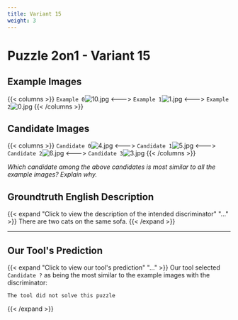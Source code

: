 ```yaml
---
title: Variant 15
weight: 3
---
```


# Puzzle 2on1 - Variant 15

## Example Images
{{< columns >}}
`Example 0`![10.jpg](/natscene_data/images/10.jpg)
<--->
`Example 1`![1.jpg](/natscene_data/images/1.jpg)
<--->
`Example 2`![0.jpg](/natscene_data/images/0.jpg)
{{< /columns >}}

## Candidate Images
{{< columns >}}
`Candidate 0`![4.jpg](/natscene_data/images/4.jpg)
<--->
`Candidate 1`![5.jpg](/natscene_data/images/5.jpg)
<--->
`Candidate 2`![6.jpg](/natscene_data/images/6.jpg)
<--->
`Candidate 3`![3.jpg](/natscene_data/images/3.jpg)
{{< /columns >}}

*Which candidate among the above candidates is most similar to all the example images? Explain why.*

## Groundtruth English Description

{{< expand "Click to view the description of the intended discriminator" "..." >}}
There are two cats on the same sofa.
{{< /expand >}}

---



## Our Tool's Prediction

{{< expand "Click to view our tool's prediction" "..." >}}
Our tool selected `Candidate ?` as being the most similar to the example images with the discriminator:
```plaintext
The tool did not solve this puzzle
```
{{< /expand >}}

